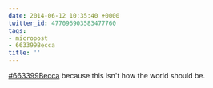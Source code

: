 ```yaml
---
date: 2014-06-12 10:35:40 +0000
twitter_id: 477096903583477760
tags:
- micropost
- 663399Becca
title: ''
---
```


[#663399Becca](https://twitter.com/hashtag/663399Becca) because this isn't how the world should be.
